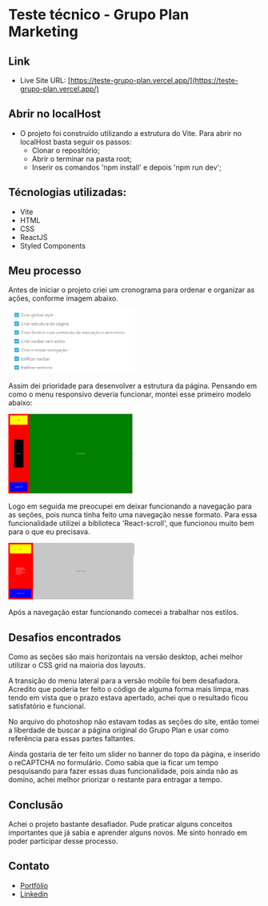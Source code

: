 # Teste técnico - Grupo Plan Marketing

## Link
- Live Site URL: [https://teste-grupo-plan.vercel.app/](https://teste-grupo-plan.vercel.app/)

## Abrir no localHost
- O projeto foi construído utilizando a estrutura do Vite. Para abrir no localHost basta seguir os passos:
  - Clonar o repositório;
  - Abrir o terminar na pasta root;
  - Inserir os comandos 'npm install' e depois 'npm run dev';

## Técnologias utilizadas:
- Vite
- HTML
- CSS
- ReactJS
- Styled Components

## Meu processo
Antes de iniciar o projeto criei um cronograma para ordenar e organizar as ações, conforme imagem abaixo.

<img src='./src/assets/images/cronogama-teste-plan.png' width='50%' />

Assim dei prioridade para desenvolver a estrutura da página. 
Pensando em como o menu responsivo deveria funcionar, montei esse primeiro modelo abaixo:

<img src='./src/assets/gifs/page-layout-structure.gif' width='50%' />

Logo em seguida me preocupei em deixar funcionando a navegação para as seções, pois nunca tinha feito uma navegação nesse formato. Para essa funcionalidade utilizei a biblioteca 'React-scroll', que funcionou muito bem para o que eu precisava. 

<img src='./src/assets/gifs/testing-menu.gif' width='50%' />

Após a navegação estar funcionando comecei a trabalhar nos estilos.

## Desafios encontrados
Como as seções são mais horizontais na versão desktop, achei melhor utilizar o CSS grid na maioria dos layouts.

A transição do menu lateral para a versão mobile foi bem desafiadora. Acredito que poderia ter feito o código de alguma forma mais limpa, mas tendo em vista que o prazo estava apertado, achei que o resultado ficou satisfatório e funcional.

No arquivo do photoshop não estavam todas as seções do site, então tomei a liberdade de buscar a página original do Grupo Plan e usar como referência para essas partes faltantes.

Ainda gostaria de ter feito um slider no banner do topo da página, e inserido o reCAPTCHA no formulário. Como sabia que ia ficar um tempo pesquisando para fazer essas duas funcionalidade, pois ainda não as domino, achei melhor priorizar o restante para entragar a tempo.

## Conclusão
Achei o projeto bastante desafiador. Pude praticar alguns conceitos importantes que já sabia e aprender alguns novos. Me sinto honrado em poder participar desse processo.

## Contato

- [Portfólio](https://www.alexandrefb.com)
- [Linkedin](https://www.linkedin.com/in/alexandre-fb/)
